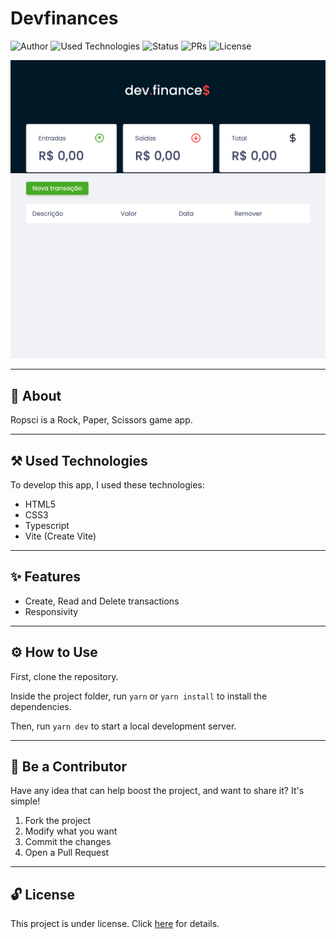 # Devfinances

![Author](https://img.shields.io/badge/author-Wendell%20Kenneddy-brightgreen)
![Used Technologies](https://img.shields.io/badge/techs-HTML,%20CSS%20,Typescript%20and%20Vite-brightgreen)
![Status](https://img.shields.io/badge/status-Concluded-brightgreen)
![PRs](https://img.shields.io/badge/PRs-Welcome-brightgreen)
![License](https://img.shields.io/badge/license-MIT-brightgreen)

![Final Result](./.github/preview.png)

---

## 📕 About

Ropsci is a Rock, Paper, Scissors game app.

---

## ⚒️ Used Technologies

To develop this app, I used these technologies:

- HTML5
- CSS3
- Typescript
- Vite (Create Vite)

---

## ✨ Features

- Create, Read and Delete transactions
- Responsivity

---

## ⚙️ How to Use

First, clone the repository.

Inside the project folder, run `yarn` or `yarn install` to install the dependencies.

Then, run `yarn dev` to start a local development server.

---

## 🤝 Be a Contributor

Have any idea that can help boost the project, and want to share it? It's simple!

1. Fork the project
2. Modify what you want
3. Commit the changes
4. Open a Pull Request

---

## 🔓 License

This project is under license. Click [here](./LICENSE.md) for details.
